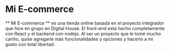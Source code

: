 # Mi E-commerce

** Mi E-commerce ** es una tienda online basada en el proyecto integrador que hice en grupo en Digital House. El front-end está hecho completamente con React y el backend con nodejs. Al ser un proyecto que le tomé mucho cariño, quise agregarle más funcionalidades y opciones y hacerlo a mi gusto con total libertad.